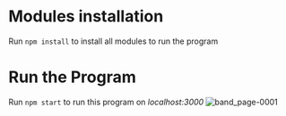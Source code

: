 # Modules installation 
Run `npm install` to install all modules to run the program

# Run the Program
Run `npm start` to run this program on *localhost:3000*
![band_page-0001](https://github.com/dare-devil-ex/Salah-Tracker/assets/165525332/02f32d66-eb46-45e3-bc67-6d4d669cfd49)
